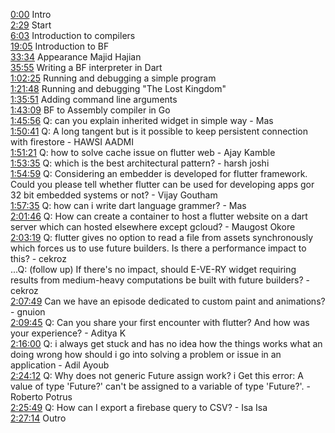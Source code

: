 [0:00](https://www.youtube.com/watch?v=5hRfs9GQja8&t=0m00s) Intro  
[2:29](https://www.youtube.com/watch?v=5hRfs9GQja8&t=2m29s) Start  
[6:03](https://www.youtube.com/watch?v=5hRfs9GQja8&t=6m03s) Introduction to compilers  
[19:05](https://www.youtube.com/watch?v=5hRfs9GQja8&t=19m05s) Introduction to BF  
[33:34](https://www.youtube.com/watch?v=5hRfs9GQja8&t=33m34s) Appearance Majid Hajian  
[35:55](https://www.youtube.com/watch?v=5hRfs9GQja8&t=35m55s) Writing a BF interpreter in Dart  
[1:02:25](https://www.youtube.com/watch?v=5hRfs9GQja8&t=1h02m25s) Running and debugging a simple program  
[1:21:48](https://www.youtube.com/watch?v=5hRfs9GQja8&t=1h21m48s) Running and debugging "The Lost Kingdom"  
[1:35:51](https://www.youtube.com/watch?v=5hRfs9GQja8&t=1h35m51s) Adding command line arguments  
[1:43:09](https://www.youtube.com/watch?v=5hRfs9GQja8&t=1h43m09s) BF to Assembly compiler in Go  
[1:45:56](https://www.youtube.com/watch?v=5hRfs9GQja8&t=1h45m56s) Q: can you explain inherited widget in simple way - Mas  
[1:50:41](https://www.youtube.com/watch?v=5hRfs9GQja8&t=1h50m41s) Q: A long tangent but is it possible to keep persistent connection with firestore - HAWSI AADMI  
[1:51:21](https://www.youtube.com/watch?v=5hRfs9GQja8&t=1h51m21s) Q: how to solve cache issue on flutter web - Ajay Kamble  
[1:53:35](https://www.youtube.com/watch?v=5hRfs9GQja8&t=1h53m35s) Q: which is the best architectural pattern? - harsh joshi  
[1:54:59](https://www.youtube.com/watch?v=5hRfs9GQja8&t=1h54m59s) Q: Considering an embedder is developed for flutter framework. Could you please tell whether flutter can be used for developing apps gor 32 bit embedded systems or not? - Vijay Goutham  
[1:57:35](https://www.youtube.com/watch?v=5hRfs9GQja8&t=1h57m35s) Q: how can i write dart language grammer? - Mas  
[2:01:46](https://www.youtube.com/watch?v=5hRfs9GQja8&t=2h01m46s) Q: How can create a container to host a flutter website on a dart server which can hosted elsewhere except gcloud? - Maugost Okore  
[2:03:19](https://www.youtube.com/watch?v=5hRfs9GQja8&t=2h03m19s) Q: flutter gives no option to read a file from assets synchronously which forces us to use future builders. Is there a performance impact to this? - cekroz  
...Q: (follow up) If there's no impact, should E-VE-RY widget requiring results from medium-heavy computations be built with future builders? - cekroz  
[2:07:49](https://www.youtube.com/watch?v=5hRfs9GQja8&t=2h07m49s) Can we have an episode dedicated to custom paint and animations? - gnuion  
[2:09:45](https://www.youtube.com/watch?v=5hRfs9GQja8&t=2h09m45s) Q: Can you share your first encounter with flutter? And how was your experience? - Aditya K  
[2:16:00](https://www.youtube.com/watch?v=5hRfs9GQja8&t=2h16m00s) Q: i always get stuck and has no idea how the things works what an doing wrong how should i go into solving a problem or issue in an application - Adil Ayoub  
[2:24:12](https://www.youtube.com/watch?v=5hRfs9GQja8&t=2h24m12s) Q: Why does not generic Future<T> assign work? i Get this error: A value of type 'Future<T>?' can't be assigned to a variable of type 'Future<T>?'. - Roberto Potrus  
[2:25:49](https://www.youtube.com/watch?v=5hRfs9GQja8&t=2h25m49s) Q: How can I export a firebase query to CSV? - Isa Isa  
[2:27:14](https://www.youtube.com/watch?v=5hRfs9GQja8&t=2h27m14s) Outro  
